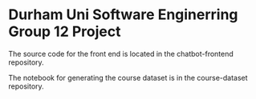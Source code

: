# Durham Uni Software Enginerring Group 12 Project

The source code for the front end is located in the chatbot-frontend repository.

The notebook for generating the course dataset is in the course-dataset repository.
